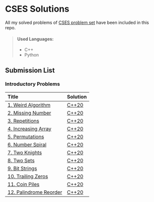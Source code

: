 # CSES Solutions
All my solved problems of [CSES problem set](https://cses.fi/problemset/list/) have been included in this repo.
> #### Used Languages:
> * C++
> * Python

## Submission List
### Introductory Problems
| Title | Solution |
| :-----| :------|
| [1. Weird Algorithm](https://cses.fi/problemset/task/1068) | [C++20](/Introductory-Problems/001_Weird_Algorithm.cpp) |
[2. Missing Number](https://cses.fi/problemset/task/1083)|[C++20](/Introductory-Problems/002_Missing_Number.cpp)
[3. Repetitions](https://cses.fi/problemset/task/1083)|[C++20](/Introductory-Problems/003_Repetitions.cpp)
[4. Increasing Array](https://cses.fi/problemset/task/1094/)|[C++20](/Introductory-Problems/004_Increasing_Array.cpp)
[5. Permutations](https://cses.fi/problemset/task/1070)|[C++20](/Introductory-Problems/005_Permutations.cpp)
[6. Number Spiral](https://cses.fi/problemset/task/1071)|[C++20](/Introductory-Problems/006_Number_Spiral.cpp)
[7. Two Knights](https://cses.fi/problemset/task/1072)|[C++20](/Introductory-Problems/007_Two_Knights.cpp)
[8. Two Sets](https://cses.fi/problemset/task/1092/)|[C++20](/Introductory-Problems/008-two-sets.cpp)
[9. Bit Strings](https://cses.fi/problemset/task/1092/)|[C++20](/Introductory-Problems/009-bit-strings.cpp)
[10. Trailing Zeros](https://cses.fi/problemset/task/1092/)|[C++20](/Introductory-Problems/010-trailing-zeros.cpp)
[11. Coin Piles](https://cses.fi/problemset/task/1754/)|[C++20](/Introductory-Problems/011-coin-piles.cpp)
[12. Palindrome Reorder](https://cses.fi/problemset/task/1755/)|[C++20](/Introductory-Problems/012-palindrome-reorder.cpp)